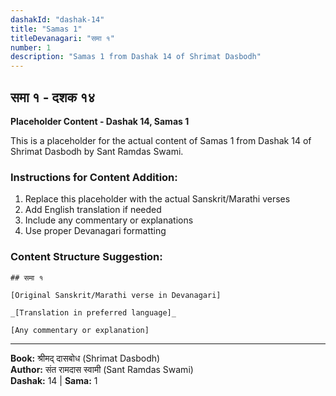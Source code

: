 ```yaml
---
dashakId: "dashak-14"
title: "Samas 1"
titleDevanagari: "समा १"
number: 1
description: "Samas 1 from Dashak 14 of Shrimat Dasbodh"
---
```


## समा १ - दशक १४

<!-- TODO: Add the actual Sanskrit/Marathi content here -->

**Placeholder Content - Dashak 14, Samas 1**

This is a placeholder for the actual content of Samas 1 from Dashak 14 of Shrimat Dasbodh by Sant Ramdas Swami.

### Instructions for Content Addition:
1. Replace this placeholder with the actual Sanskrit/Marathi verses
2. Add English translation if needed
3. Include any commentary or explanations
4. Use proper Devanagari formatting

### Content Structure Suggestion:
```
## समा १

[Original Sanskrit/Marathi verse in Devanagari]

_[Translation in preferred language]_

[Any commentary or explanation]
```

---
**Book:** श्रीमद् दासबोध (Shrimat Dasbodh)  
**Author:** संत रामदास स्वामी (Sant Ramdas Swami)  
**Dashak:** 14 | **Sama:** 1
